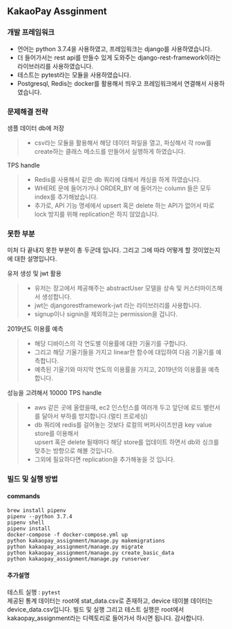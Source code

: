 ## KakaoPay Assginment

### 개발 프레임워크
+ 언어는 python 3.7.4을 사용하였고, 프레임워크는 django를 사용하였습니다.  
+ 더 들어가서는 rest api를 만들수 있게 도와주는 django-rest-framework이라는 라이브러리를 사용하였습니다.  
+ 테스트는 pytest라는 모듈을 사용하였습니다.  
+ Postgresql, Redis는 docker를 활용해서 띄우고 프레임워크에서 연결해서 사용하였습니다.  

### 문제해결 전략
샘플 데이터 db에 저장
> + csv라는 모듈을 활용해서 해당 데이터 파일을 열고, 파싱해서 각 row를 create하는 클래스 메소드를 만들어서 실행하게 하였습니다.

TPS handle
> + Redis를 사용해서 같은 db 쿼리에 대해서 캐싱을 하게 하였습니다.
> + WHERE 문에 들어가거나 ORDER_BY 에 들어가는 column 들은 모두 index를 추가해놨습니다. 
> + 추가로, API 기능 명세에서 upsert 혹은 delete 하는 API가 없어서 따로 lock 방지를 위해 replication은 하지 않았습니다.



### 못한 부분
미처 다 끝내지 못한 부분이 총 두군데 입니다. 그리고 그에 따라 어떻게 할 것이었는지에 대한 설명입니다.  

유저 생성 및 jwt 활용
> + 유저는 장고에서 제공해주는 abstractUser 모델을 상속 및 커스터마이즈해서 생성합니다.
> + jwt는 djangorestframework-jwt 라는 라이브러리를 사용합니다.
> + signup이나 signin을 제외하고는 permission을 겁니다.

2019년도 이용률 예측
> + 해당 디바이스의 각 연도별 이용률에 대한 기울기를 구합니다.
> + 그리고 해당 기울기들을 가지고 linear한 함수에 대입하여 다음 기울기를 예측합니다.
> + 예측된 기울기와 마지막 연도의 이용률을 가지고, 2019년의 이용률을 예측합니다. 

성능을 고려해서 10000 TPS handle
> + aws 같은 곳에 올렸을때, ec2 인스턴스를 여러개 두고 앞단에 로드 밸런서를 달아서 부하를 방지합니다.(멀티 프로세싱)  
> + db 쿼리에 redis를 걸어놓는 것보다 로컬의 버퍼사이즈만큼 key value store를 이용해서  
> upsert 혹은 delete 될때마다 해당 store를 업데이트 하면서 db와 싱크를 맞추는 방향으로 해볼 것입니다.  
> + 그외에 필요하다면 replication을 추가해놓을 것 입니다.

### 빌드 및 실행 방법
#### commands
`brew install pipenv`  
`pipenv --python 3.7.4`  
`pipenv shell`  
`pipenv install`  
`docker-compose -f docker-compose.yml up`  
`python kakaopay_assignment/manage.py makemigrations`  
`python kakaopay_assignment/manage.py migrate`  
`python kakaopay_assignment/manage.py create_basic_data`  
`python kakaopay_assignment/manage.py runserver`  

#### 추가설명
테스트 실행 : `pytest`  
제공된 통계 데이터는 root에 stat_data.csv로 존재하고, device 테이블 데이터는 device_data.csv입니다.
빌드 및 실행 그리고 테스트 실행은 root에서 kakaopay_assignment라는 디렉토리로 들어가서 하시면 됩니다.
감사합니다.
